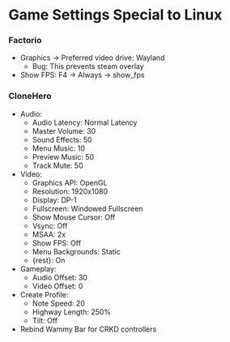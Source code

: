 # Game Settings Special to Linux

### Factorio

* Graphics -> Preferred video drive: Wayland
    * Bug: This prevents steam overlay
* Show FPS: F4 -> Always -> show_fps

### CloneHero

* Audio:
    * Audio Latency: Normal Latency
    * Master Volume: 30
    * Sound Effects: 50
    * Menu Music: 10
    * Preview Music: 50
    * Track Mute: 50
* Video:
    * Graphics API: OpenGL
    * Resolution: 1920x1080
    * Display: DP-1
    * Fullscreen: Windowed Fullscreen
    * Show Mouse Cursor: Off
    * Vsync: Off
    * MSAA: 2x
    * Show FPS: Off
    * Menu Backgrounds: Static
    * {rest}: On
* Gameplay:
    * Audio Offset: 30
    * Video Offset: 0
* Create Profile:
    * Note Speed: 20
    * Highway Length: 250%
    * Tilt: Off
* Rebind Wammy Bar for CRKD controllers
